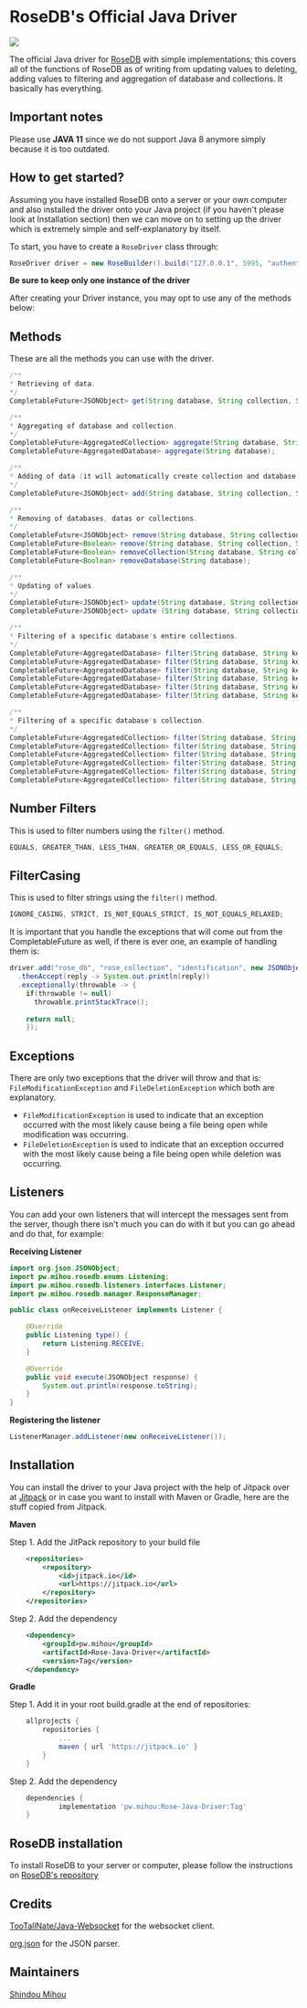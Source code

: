 # RoseDB's Official Java Driver
[![](https://jitpack.io/v/pw.mihou/Rose-Java-Driver.svg)](https://jitpack.io/#pw.mihou/Rose-Java-Driver)

The official Java driver for [RoseDB](https://github.com/ShindouMihou/RoseDB) with simple implementations; this covers all of the functions of RoseDB as of writing from updating values to deleting, adding values to filtering and aggregation of database and collections. It basically has everything.

## Important notes
Please use **JAVA 11** since we do not support Java 8 anymore simply because it is too outdated.

## How to get started?
Assuming you have installed RoseDB onto a server or your own computer and also installed the driver onto your Java project (if you haven't please look at Installation section)
then we can move on to setting up the driver which is extremely simple and self-explanatory by itself.

To start, you have to create a `RoseDriver` class through:
```java
RoseDriver driver = new RoseBuilder().build("127.0.0.1", 5995, "authentication");
```

**Be sure to keep only one instance of the driver**

After creating your Driver instance, you may opt to use any of the methods below:

## Methods
These are all the methods you can use with the driver.
```java
/**
* Retrieving of data.
*/
CompletableFuture<JSONObject> get(String database, String collection, String identifier);

/**
* Aggregating of database and collection.
*/
CompletableFuture<AggregatedCollection> aggregate(String database, String collection);
CompletableFuture<AggregatedDatabase> aggregate(String database);

/**
* Adding of data (it will automatically create collection and database if it doesn't exist)
*/
CompletableFuture<JSONObject> add(String database, String collection, String identifier, JSONObject document);

/**
* Removing of databases, datas or collections.
*/
CompletableFuture<JSONObject> remove(String database, String collection, String identifier, String key);
CompletableFuture<Boolean> remove(String database, String collection, String identifier);
CompletableFuture<Boolean> removeCollection(String database, String collection);
CompletableFuture<Boolean> removeDatabase(String database);

/**
* Updating of values.
*/
CompletableFuture<JSONObject> update(String database, String collection, String identifier, String key, String value);
CompletableFuture<JSONObject> update (String database, String collection, String identifier, Map<String, String> map);

/**
* Filtering of a specific database's entire collections.
*/
CompletableFuture<AggregatedDatabase> filter(String database, String key, String value, FilterCasing casing);
CompletableFuture<AggregatedDatabase> filter(String database, String key, int value, NumberFilter filter);
CompletableFuture<AggregatedDatabase> filter(String database, String key, double value, NumberFilter filter);
CompletableFuture<AggregatedDatabase> filter(String database, String key, long value, NumberFilter filter);
CompletableFuture<AggregatedDatabase> filter(String database, String key, boolean value);
CompletableFuture<AggregatedDatabase> filter(String database, String key, T value);

/**
* Filtering of a specific database's collection.
*/
CompletableFuture<AggregatedCollection> filter(String database, String collection, String key, String value, FilterCasing casing);
CompletableFuture<AggregatedCollection> filter(String database, String collection, String key, int value, NumberFilter filter);
CompletableFuture<AggregatedCollection> filter(String database, String collection, String key, double value, NumberFilter filter);
CompletableFuture<AggregatedCollection> filter(String database, String collection, String key, long value, NumberFilter filter);
CompletableFuture<AggregatedCollection> filter(String database, String collection, String key, boolean value);
CompletableFuture<AggregatedCollection> filter(String database, String collection, String key, T value);
```

## Number Filters
This is used to filter numbers using the `filter()` method.
```java
EQUALS, GREATER_THAN, LESS_THAN, GREATER_OR_EQUALS, LESS_OR_EQUALS;
```

## FilterCasing
This is used to filter strings using the `filter()` method.
```java
IGNORE_CASING, STRICT, IS_NOT_EQUALS_STRICT, IS_NOT_EQUALS_RELAXED;
```

It is important that you handle the exceptions that will come out from the CompletableFuture as well, if there is ever one, an example of handling them is:
```java
driver.add("rose_db", "rose_collection", "identification", new JSONObject().put("someKey", "someValue"))
  .thenAccept(reply -> System.out.println(reply))
  .exceptionally(throwable -> {
    if(throwable != null)
      throwable.printStackTrace();
      
    return null;
    });
```

## Exceptions

There are only two exceptions that the driver will throw and that is: `FileModificationException` and `FileDeletionException` which both are explanatory.
* `FileModificationException` is used to indicate that an exception occurred with the most likely cause being a file being open while modification was occurring.
* `FileDeletionException` is used to indicate that an exception occurred with the most likely cause being a file being open while deletion was occurring.

## Listeners

You can add your own listeners that will intercept the messages sent from the server, though there isn't much you can do with it but you can go ahead and do that,
for example:

**Receiving Listener**
```java
import org.json.JSONObject;
import pw.mihou.rosedb.enums.Listening;
import pw.mihou.rosedb.listeners.interfaces.Listener;
import pw.mihou.rosedb.manager.ResponseManager;

public class onReceiveListener implements Listener {

    @Override
    public Listening type() {
        return Listening.RECEIVE;
    }

    @Override
    public void execute(JSONObject response) {
        System.out.println(response.toString);
    }
}

```

**Registering the listener**
```java
ListenerManager.addListener(new onReceiveListener());
```

## Installation

You can install the driver to your Java project with the help of Jitpack over at [Jitpack](https://jitpack.io/#pw.mihou/Rose-Java-Driver/)
or in case you want to install with Maven or Gradle, here are the stuff copied from Jitpack.

**Maven**

Step 1. Add the JitPack repository to your build file 
```xml
	<repositories>
		<repository>
		    <id>jitpack.io</id>
		    <url>https://jitpack.io</url>
		</repository>
	</repositories>
```

Step 2. Add the dependency
```xml
	<dependency>
	    <groupId>pw.mihou</groupId>
	    <artifactId>Rose-Java-Driver</artifactId>
	    <version>Tag</version>
	</dependency>
```

**Gradle**

Step 1. Add it in your root build.gradle at the end of repositories:
```gradle
	allprojects {
		repositories {
			...
			maven { url 'https://jitpack.io' }
		}
	}
```

Step 2. Add the dependency
```gradle
	dependencies {
	        implementation 'pw.mihou:Rose-Java-Driver:Tag'
	}
```

## RoseDB installation
To install RoseDB to your server or computer, please follow the instructions on [RoseDB's repository](https://github.com/ShindouMihou/RoseDB)

## Credits
[TooTallNate/Java-Websocket](https://github.com/TooTallNate/Java-WebSocket) for the websocket client.

[org.json](https://mvnrepository.com/artifact/org.json/json/20210307) for the JSON parser.

## Maintainers
[Shindou Mihou](https://github.com/ShindouMihou)
